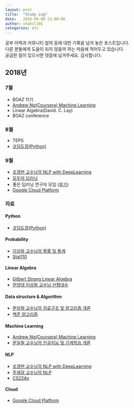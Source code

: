 ```yaml
---
layout: post
title:  "Study Log"
date:   2018-09-08 22:00:00
author: shwksl101
categories: etc
---
```


공부 이력과 커뮤니티 참여 등에 대한 기록을 남겨 놓은 포스트입니다.  
다른 분들에게 도움이 되지 않을까 하는 마음에 적어두고 있습니다.  
궁금한 점이 있으시면 댓글에 남겨주세요. 감사합니다.

## 2018년

### 7월
* BOAZ 11기
* [Andrew Ng(Coursera) Machine Learning](https://www.coursera.org/learn/machine-learning/home/welcome)
* Linear Algebra(David. C. Lay)
* BOAZ conference

### 8월
* TEPS  
* [코딩도장(Python)](https://dojang.io/course/view.php?id=3)

### 9월
* [조경현 교수님의 NLP with DeepLearning](https://www.edwith.org/deepnlp)
* [모두의 딥러닝](https://www.youtube.com/watch?v=BS6O0zOGX4E&list=PLlMkM4tgfjnLSOjrEJN31gZATbcj_MpUm)
* 좋은 딥러닝 연구자 모임 ([후기](https://shwksl101.github.io/etc/2018/09/02/%EC%A2%8B%EC%9D%80-%EB%94%A5%EB%9F%AC%EB%8B%9D-%EC%97%B0%EA%B5%AC%EC%9E%90-%EB%90%98%EA%B8%B0-%EB%AA%A8%EC%9E%84-%ED%9B%84%EA%B8%B0.html))
* [Google Cloud Platform](https://www.coursera.org/learn/gcp-fundamentals/home/welcome)

### 자료

#### Python
* [코딩도장(Python)](https://dojang.io/course/view.php?id=3)

#### Probability
* [이상화 교수님의 확률 및 통계](https://www.youtube.com/watch?v=2ewO_6msPbA&feature=youtu.be)
* [Stat110](https://www.youtube.com/watch?v=KbB0FjPg0mw&list=PL2SOU6wwxB0uwwH80KTQ6ht66KWxbzTIo&index=1)

#### Linear Algebra
* [Gilbert Strang Linear Algebra](https://www.youtube.com/watch?v=ZK3O402wf1c&list=PLE7DDD91010BC51F8&index=1)
* [한양대 이상화 교수님 선형대수](https://www.youtube.com/playlist?list=PLSN_PltQeOyjDGSghAf92VhdMBeaLZWR3)

#### Data structure & Algorithm
* [문일철 교수님의 자료구조 및 알고리즘 개론](http://kooc.kaist.ac.kr/intro-data-and-algo-2018/joinLectures/14730)
* [백준 알고리즘](https://www.acmicpc.net/)

#### Machine Learning
* [Andrew Ng(Coursera) Machine Learning](https://www.coursera.org/learn/machine-learning/home/welcome)
* [문일철 교수님의 인공지능 및 기계학습 개론](https://www.edwith.org/machinelearning1_17/joinLectures/9738)

#### NLP
* [조경현 교수님의 NLP with DeepLearning](https://www.edwith.org/deepnlp)
* [주재걸 교수님의 NLP](https://www.youtube.com/watch?v=S0mOsBlJ2TE&list=PLep-kTP3NkcPqughb3SOLiSqza_koBewh)
* [CS224n](https://www.youtube.com/watch?v=OQQ-W_63UgQ&list=PL3FW7Lu3i5Jsnh1rnUwq_TcylNr7EkRe6)

#### Cloud
* [Google Cloud Platform](https://www.coursera.org/learn/gcp-fundamentals/home/welcome)
